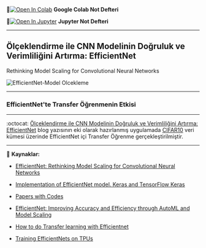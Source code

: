 📌[![Open In Colab](https://colab.research.google.com/assets/colab-badge.svg)](https://colab.research.google.com/github/ayyucekizrak/Udemy_DerinOgrenmeyeGiris/blob/master/EfficientNet_CIFAR10_TransferOgrenme/EfficientNet_TransferOgrenme.ipynb) **Google Colab Not Defteri**


📌[![Open In Jupyter](https://github.com/jupyter/notebook/blob/master/docs/resources/icon_32x32.svg)](https://nbviewer.jupyter.org/github/ayyucekizrak/Udemy_DerinOgrenmeyeGiris/blob/master/EfficientNet_CIFAR10_TransferOgrenme/EfficientNet_TransferOgrenme.ipynb) **Jupyter Not Defteri** 


---
## Ölçeklendirme ile CNN Modelinin Doğruluk ve Verimliliğini Artırma: EfficientNet 

Rethinking Model Scaling for Convolutional Neural Networks

 ![EfficientNet-Model Olcekleme](https://github.com/ayyucekizrak/Udemy_DerinOgrenmeyeGiris/blob/master/EfficientNet_CIFAR10_TransferOgrenme/EfficientNet-ModelOlcekleme.png)

---
### EfficientNet'te Transfer Öğrenmenin Etkisi
---
:octocat: [Ölçeklendirme ile CNN Modelinin Doğruluk ve Verimliliğini Artırma: EfficientNet]() blog yazısının eki olarak hazırlanmış uygulamada [CIFAR10](https://www.cs.toronto.edu/~kriz/cifar.html) veri kümesi üzerinde EfficientNet içi Transfer Öğrenme gerçekleştirilmiştir.

---

:chocolate_bar: **Kaynaklar:**

*   [EfficientNet: Rethinking Model Scaling for Convolutional Neural Networks](https://arxiv.org/pdf/1905.11946v3.pdf)

*   [Implementation of EfficientNet model. Keras and TensorFlow Keras](https://github.com/qubvel/efficientnet)
*   [Papers with Codes](https://paperswithcode.com/paper/efficientnet-rethinking-model-scaling-for)
*   [EfficientNet: Improving Accuracy and Efficiency through AutoML and Model Scaling](https://ai.googleblog.com/2019/05/efficientnet-improving-accuracy-and.html)
*   [How to do Transfer learning with Efficientnet](https://www.dlology.com/blog/transfer-learning-with-efficientnet/)
*   [Training EfficientNets on TPUs](https://github.com/tensorflow/tpu/tree/master/models/official/efficientnet)
